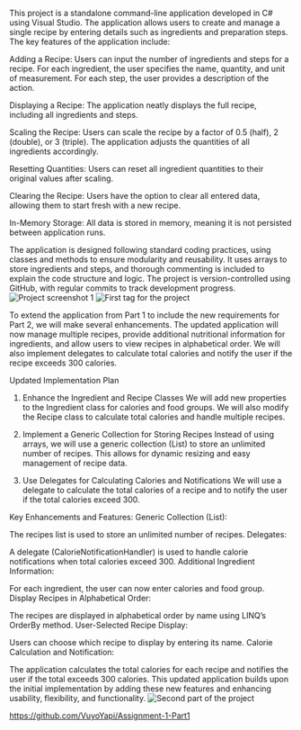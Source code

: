 This project is a standalone command-line application developed in C# using Visual Studio. The application allows users to create and manage a single recipe by entering details such as ingredients and preparation steps. The key features of the application include:

Adding a Recipe: Users can input the number of ingredients and steps for a recipe. For each ingredient, the user specifies the name, quantity, and unit of measurement. For each step, the user provides a description of the action.

Displaying a Recipe: The application neatly displays the full recipe, including all ingredients and steps.

Scaling the Recipe: Users can scale the recipe by a factor of 0.5 (half), 2 (double), or 3 (triple). The application adjusts the quantities of all ingredients accordingly.

Resetting Quantities: Users can reset all ingredient quantities to their original values after scaling.

Clearing the Recipe: Users have the option to clear all entered data, allowing them to start fresh with a new recipe.

In-Memory Storage: All data is stored in memory, meaning it is not persisted between application runs.

The application is designed following standard coding practices, using classes and methods to ensure modularity and reusability. It uses arrays to store ingredients and steps, and thorough commenting is included to explain the code structure and logic. The project is version-controlled using GitHub, with regular commits to track development progress.
![Project screenshot 1](https://github.com/user-attachments/assets/a644f635-0ec0-4053-b9c5-52b2ea6d94ff)
![First tag for the project](https://github.com/user-attachments/assets/d12bc99e-4309-4358-abee-a1d78372bd8b)

To extend the application from Part 1 to include the new requirements for Part 2, we will make several enhancements. The updated application will now manage multiple recipes, provide additional nutritional information for ingredients, and allow users to view recipes in alphabetical order. We will also implement delegates to calculate total calories and notify the user if the recipe exceeds 300 calories.

Updated Implementation Plan
1. Enhance the Ingredient and Recipe Classes
We will add new properties to the Ingredient class for calories and food groups. We will also modify the Recipe class to calculate total calories and handle multiple recipes.

2. Implement a Generic Collection for Storing Recipes
Instead of using arrays, we will use a generic collection (List<T>) to store an unlimited number of recipes. This allows for dynamic resizing and easy management of recipe data.

3. Use Delegates for Calculating Calories and Notifications
We will use a delegate to calculate the total calories of a recipe and to notify the user if the total calories exceed 300.


Key Enhancements and Features:
Generic Collection (List<Recipe>):

The recipes list is used to store an unlimited number of recipes.
Delegates:

A delegate (CalorieNotificationHandler) is used to handle calorie notifications when total calories exceed 300.
Additional Ingredient Information:

For each ingredient, the user can now enter calories and food group.
Display Recipes in Alphabetical Order:

The recipes are displayed in alphabetical order by name using LINQ’s OrderBy method.
User-Selected Recipe Display:

Users can choose which recipe to display by entering its name.
Calorie Calculation and Notification:

The application calculates the total calories for each recipe and notifies the user if the total exceeds 300 calories.
This updated application builds upon the initial implementation by adding these new features and enhancing usability, flexibility, and functionality.
![Second part of the project](https://github.com/user-attachments/assets/3b01c6c4-a930-495e-97ec-3b5e0ae8a965)

https://github.com/VuyoYapi/Assignment-1-Part1
